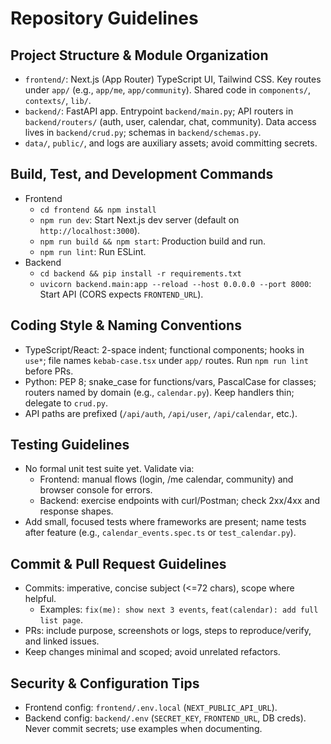 # Repository Guidelines

## Project Structure & Module Organization
- `frontend/`: Next.js (App Router) TypeScript UI, Tailwind CSS. Key routes under `app/` (e.g., `app/me`, `app/community`). Shared code in `components/`, `contexts/`, `lib/`.
- `backend/`: FastAPI app. Entrypoint `backend/main.py`; API routers in `backend/routers/` (auth, user, calendar, chat, community). Data access lives in `backend/crud.py`; schemas in `backend/schemas.py`.
- `data/`, `public/`, and logs are auxiliary assets; avoid committing secrets.

## Build, Test, and Development Commands
- Frontend
  - `cd frontend && npm install`
  - `npm run dev`: Start Next.js dev server (default on `http://localhost:3000`).
  - `npm run build && npm start`: Production build and run.
  - `npm run lint`: Run ESLint.
- Backend
  - `cd backend && pip install -r requirements.txt`
  - `uvicorn backend.main:app --reload --host 0.0.0.0 --port 8000`: Start API (CORS expects `FRONTEND_URL`).

## Coding Style & Naming Conventions
- TypeScript/React: 2-space indent; functional components; hooks in `use*`; file names `kebab-case.tsx` under `app/` routes. Run `npm run lint` before PRs.
- Python: PEP 8; snake_case for functions/vars, PascalCase for classes; routers named by domain (e.g., `calendar.py`). Keep handlers thin; delegate to `crud.py`.
- API paths are prefixed (`/api/auth`, `/api/user`, `/api/calendar`, etc.).

## Testing Guidelines
- No formal unit test suite yet. Validate via:
  - Frontend: manual flows (login, /me calendar, community) and browser console for errors.
  - Backend: exercise endpoints with curl/Postman; check 2xx/4xx and response shapes.
- Add small, focused tests where frameworks are present; name tests after feature (e.g., `calendar_events.spec.ts` or `test_calendar.py`).

## Commit & Pull Request Guidelines
- Commits: imperative, concise subject (<=72 chars), scope where helpful.
  - Examples: `fix(me): show next 3 events`, `feat(calendar): add full list page`.
- PRs: include purpose, screenshots or logs, steps to reproduce/verify, and linked issues.
- Keep changes minimal and scoped; avoid unrelated refactors.

## Security & Configuration Tips
- Frontend config: `frontend/.env.local` (`NEXT_PUBLIC_API_URL`).
- Backend config: `backend/.env` (`SECRET_KEY`, `FRONTEND_URL`, DB creds). Never commit secrets; use examples when documenting.
